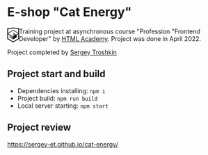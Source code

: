 # E-shop "Cat Energy"

<img align="left" width="27" height="34" alt="HTML Academy" src="./source/img/icons/icon-html.svg">

Training project at asynchronous course "Profession "Frontend Developer" by [HTML Academy](https://htmlacademy.ru). Project was done in April 2022.

Project completed by [Sergey Troshkin](https://htmlacademy.ru/profile/therealdeveloper)

## Project start and build

* Dependencies installing: `npm i`
* Project build: `npm run build`
* Local server starting: `npm start`

## Project review

https://sergey-et.github.io/cat-energy/
